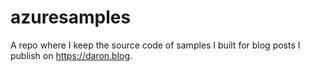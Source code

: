 # azuresamples
A repo where I keep the source code of samples I built for blog posts I publish on https://daron.blog.
